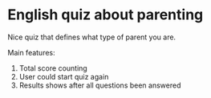 # English quiz about parenting
Nice quiz that defines what type of parent you are.

Main features:

1. Total score counting
2. User could start quiz again
3. Results shows after all questions been answered
